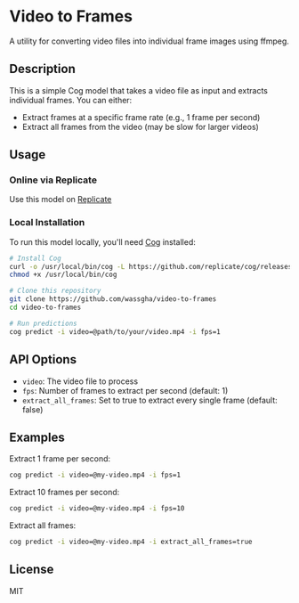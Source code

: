 # Video to Frames

A utility for converting video files into individual frame images using ffmpeg.

## Description

This is a simple Cog model that takes a video file as input and extracts individual frames. You can either:
- Extract frames at a specific frame rate (e.g., 1 frame per second)
- Extract all frames from the video (may be slow for larger videos)

## Usage

### Online via Replicate

Use this model on [Replicate](https://replicate.com/wassgha/video-to-frames)

### Local Installation

To run this model locally, you'll need [Cog](https://github.com/replicate/cog) installed:

```bash
# Install Cog
curl -o /usr/local/bin/cog -L https://github.com/replicate/cog/releases/latest/download/cog_`uname -s`_`uname -m`
chmod +x /usr/local/bin/cog

# Clone this repository
git clone https://github.com/wassgha/video-to-frames
cd video-to-frames

# Run predictions
cog predict -i video=@path/to/your/video.mp4 -i fps=1
```

## API Options

- `video`: The video file to process
- `fps`: Number of frames to extract per second (default: 1)
- `extract_all_frames`: Set to true to extract every single frame (default: false)

## Examples

Extract 1 frame per second:
```bash
cog predict -i video=@my-video.mp4 -i fps=1
```

Extract 10 frames per second:
```bash
cog predict -i video=@my-video.mp4 -i fps=10
```

Extract all frames:
```bash
cog predict -i video=@my-video.mp4 -i extract_all_frames=true
```

## License

MIT
